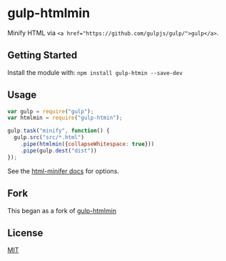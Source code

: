 # gulp-htmlmin

Minify HTML via `<a href="https://github.com/gulpjs/gulp/">gulp</a>`.

## Getting Started
Install the module with: `npm install gulp-htmin --save-dev`

## Usage

```js
var gulp = require("gulp");
var htmlmin = require("gulp-htmin");

gulp.task("minify", function() {
  gulp.src("src/*.html")
    .pipe(htmlmin({collapseWhitespace: true}))
    .pipe(gulp.dest("dist"))
});
```

See the <a href="https://github.com/kangax/html-minifier">html-minifer docs</a> for options.

## Fork

This began as a fork of <a href="https://github.com/jonschlinkert">gulp-htmlmin</a>

## License
<a href="http://nate.mit-license.org/">MIT</a>
